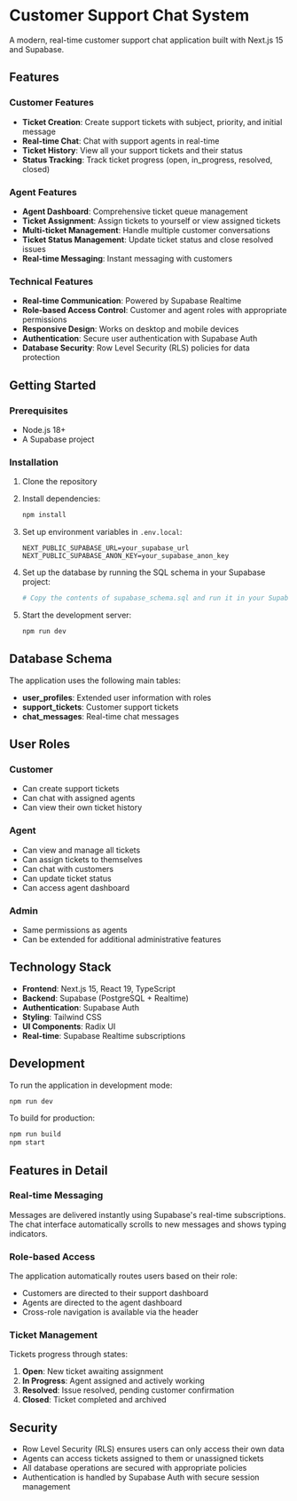 # Customer Support Chat System

A modern, real-time customer support chat application built with Next.js 15 and Supabase.

## Features

### Customer Features
- **Ticket Creation**: Create support tickets with subject, priority, and initial message
- **Real-time Chat**: Chat with support agents in real-time
- **Ticket History**: View all your support tickets and their status
- **Status Tracking**: Track ticket progress (open, in_progress, resolved, closed)

### Agent Features
- **Agent Dashboard**: Comprehensive ticket queue management
- **Ticket Assignment**: Assign tickets to yourself or view assigned tickets
- **Multi-ticket Management**: Handle multiple customer conversations
- **Ticket Status Management**: Update ticket status and close resolved issues
- **Real-time Messaging**: Instant messaging with customers

### Technical Features
- **Real-time Communication**: Powered by Supabase Realtime
- **Role-based Access Control**: Customer and agent roles with appropriate permissions
- **Responsive Design**: Works on desktop and mobile devices
- **Authentication**: Secure user authentication with Supabase Auth
- **Database Security**: Row Level Security (RLS) policies for data protection

## Getting Started

### Prerequisites
- Node.js 18+
- A Supabase project

### Installation

1. Clone the repository
2. Install dependencies:
   ```bash
   npm install
   ```

3. Set up environment variables in `.env.local`:
   ```
   NEXT_PUBLIC_SUPABASE_URL=your_supabase_url
   NEXT_PUBLIC_SUPABASE_ANON_KEY=your_supabase_anon_key
   ```

4. Set up the database by running the SQL schema in your Supabase project:
   ```bash
   # Copy the contents of supabase_schema.sql and run it in your Supabase SQL editor
   ```

5. Start the development server:
   ```bash
   npm run dev
   ```

## Database Schema

The application uses the following main tables:

- **user_profiles**: Extended user information with roles
- **support_tickets**: Customer support tickets
- **chat_messages**: Real-time chat messages

## User Roles

### Customer
- Can create support tickets
- Can chat with assigned agents
- Can view their own ticket history

### Agent
- Can view and manage all tickets
- Can assign tickets to themselves
- Can chat with customers
- Can update ticket status
- Can access agent dashboard

### Admin
- Same permissions as agents
- Can be extended for additional administrative features

## Technology Stack

- **Frontend**: Next.js 15, React 19, TypeScript
- **Backend**: Supabase (PostgreSQL + Realtime)
- **Authentication**: Supabase Auth
- **Styling**: Tailwind CSS
- **UI Components**: Radix UI
- **Real-time**: Supabase Realtime subscriptions

## Development

To run the application in development mode:

```bash
npm run dev
```

To build for production:

```bash
npm run build
npm start
```

## Features in Detail

### Real-time Messaging
Messages are delivered instantly using Supabase's real-time subscriptions. The chat interface automatically scrolls to new messages and shows typing indicators.

### Role-based Access
The application automatically routes users based on their role:
- Customers are directed to their support dashboard
- Agents are directed to the agent dashboard
- Cross-role navigation is available via the header

### Ticket Management
Tickets progress through states:
1. **Open**: New ticket awaiting assignment
2. **In Progress**: Agent assigned and actively working
3. **Resolved**: Issue resolved, pending customer confirmation
4. **Closed**: Ticket completed and archived

## Security

- Row Level Security (RLS) ensures users can only access their own data
- Agents can access tickets assigned to them or unassigned tickets
- All database operations are secured with appropriate policies
- Authentication is handled by Supabase Auth with secure session management